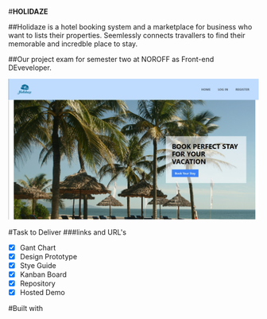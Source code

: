 #**HOLIDAZE**

##Holidaze is a hotel booking system and a marketplace for business who want to lists their properties. Seemlessly connects travallers to find their memorable and incredble place to stay.

##Our project exam for semester two at NOROFF as Front-end DEveveloper.

![Holidaze screenshot](./src/assets/holidazeweb.jpg)

#Task to Deliver
###links and URL's

-   [x] Gant Chart
-   [x] Design Prototype
-   [x] Stye Guide
-   [x] Kanban Board
-   [x] Repository
-   [x] Hosted Demo

#Built with
